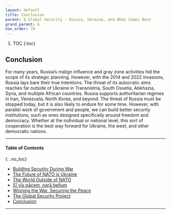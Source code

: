 ```yaml
---
layout: default
title: Conclusion  
parent: § Global Security - Russia, Ukraine, and What Comes Next 
grand_parent: G
nav_order: 70 
---
```

<style>
.dont-break-out {
  /* These are technically the same, but use both */
  overflow-wrap: break-word;
  word-wrap: break-word;

     -ms-word-break: break-all;
  /* This is the dangerous one in WebKit, as it breaks things wherever */
  word-break: break-all;
  /* Instead use this non-standard one: */
  word-break: break-word;
}

.youtube-container {
    position: relative;
    width: 100%;
    height: 0;
    padding-bottom: 56.25%;
}
.youtube-video {
    position: absolute;
    top: 0;
    left: 0;
    width: 100%;
    height: 100%;
}

</style>

<div class="dont-break-out" markdown="1">

1. TOC
{:toc}

## Conclusion 
For many years, Russia’s malign influence and gray zone activities hid the scope of its strategic planning. However, with the 2014 and 2022 invasions, Russia lays bare their true intentions. The threat of its autocratic aims reaches far outside of Ukraine in Transnistria, South Ossetia, Abkhazia, Syria, and multiple African countries. Russia supports authoritarian regimes in Iran, Venezuela, North Korea, and beyond. The threat of Russia must be stopped today, but it is also likely to endure for some time. However, with parallel work of government and people, we can build better security institutions, such as ones designed specifically around freedom and democracy. Whether at the individual or national level, this sort of cooperation is the best way forward for Ukraine, the west, and other democratic nations. 

***

#### Table of Contents
{: .no_toc}

<ul><li> <a href="/docs/G/Global-Security-Russia-Ukraine-and-What-Comes-Next-1/">Building Security During War</a></li><li> <a href="/docs/G/Global-Security-Russia-Ukraine-and-What-Comes-Next-2/">The Future of NATO is Ukraine</a></li><li> <a href="/docs/G/Global-Security-Russia-Ukraine-and-What-Comes-Next-3/">The World Outside of NATO</a></li><li> <a href="/docs/G/Global-Security-Russia-Ukraine-and-What-Comes-Next-4/">Sī vīs pācem, parā bellum</a></li><li> <a href="/docs/G/Global-Security-Russia-Ukraine-and-What-Comes-Next-5/">Winning the War, Securing the Peace</a></li><li> <a href="/docs/G/Global-Security-Russia-Ukraine-and-What-Comes-Next-6/">The Global Security Project</a></li><li> <a href="/docs/G/Global-Security-Russia-Ukraine-and-What-Comes-Next-7/">Conclusion</a></li></ul>

***

</div>
